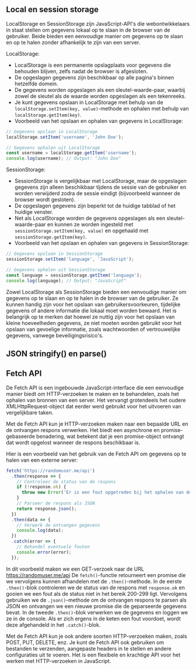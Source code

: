 ## Local en session storage

LocalStorage en SessionStorage zijn JavaScript-API's die webontwikkelaars in staat stellen om gegevens lokaal op te slaan in de browser van de gebruiker. Beide bieden een eenvoudige manier om gegevens op te slaan en op te halen zonder afhankelijk te zijn van een server.

LocalStorage:
- LocalStorage is een permanente opslagplaats voor gegevens die behouden blijven, zelfs nadat de browser is afgesloten.
- De opgeslagen gegevens zijn beschikbaar op alle pagina's binnen hetzelfde domein.
- De gegevens worden opgeslagen als een sleutel-waarde-paar, waarbij zowel de sleutel als de waarde worden opgeslagen als een tekenreeks.
- Je kunt gegevens opslaan in LocalStorage met behulp van de `localStorage.setItem(key, value)`-methode en ophalen met behulp van `localStorage.getItem(key)`.
- Voorbeeld van het opslaan en ophalen van gegevens in LocalStorage:
```javascript
// Gegevens opslaan in LocalStorage
localStorage.setItem('username', 'John Doe');

// Gegevens ophalen uit LocalStorage
const username = localStorage.getItem('username');
console.log(username); // Output: "John Doe"
```

SessionStorage:
- SessionStorage is vergelijkbaar met LocalStorage, maar de opgeslagen gegevens zijn alleen beschikbaar tijdens de sessie van de gebruiker en worden verwijderd zodra de sessie eindigt (bijvoorbeeld wanneer de browser wordt gesloten).
- De opgeslagen gegevens zijn beperkt tot de huidige tabblad of het huidige venster.
- Net als LocalStorage worden de gegevens opgeslagen als een sleutel-waarde-paar en kunnen ze worden ingesteld met `sessionStorage.setItem(key, value)` en opgehaald met `sessionStorage.getItem(key)`.
- Voorbeeld van het opslaan en ophalen van gegevens in SessionStorage:
```javascript
// Gegevens opslaan in SessionStorage
sessionStorage.setItem('language', 'JavaScript');

// Gegevens ophalen uit SessionStorage
const language = sessionStorage.getItem('language');
console.log(language); // Output: "JavaScript"
```

Zowel LocalStorage als SessionStorage bieden een eenvoudige manier om gegevens op te slaan en op te halen in de browser van de gebruiker. Ze kunnen handig zijn voor het opslaan van gebruikersvoorkeuren, tijdelijke gegevens of andere informatie die lokaal moet worden bewaard. Het is belangrijk op te merken dat hoewel ze nuttig zijn voor het opslaan van kleine hoeveelheden gegevens, ze niet moeten worden gebruikt voor het opslaan van gevoelige informatie, zoals wachtwoorden of vertrouwelijke gegevens, vanwege beveiligingsrisico's.

## JSON stringify() en parse()




## Fetch API
De Fetch API is een ingebouwde JavaScript-interface die een eenvoudige manier biedt om HTTP-verzoeken te maken en te behandelen, zoals het ophalen van bronnen van een server. Het vervangt grotendeels het oudere XMLHttpRequest-object dat eerder werd gebruikt voor het uitvoeren van vergelijkbare taken.

Met de Fetch API kun je HTTP-verzoeken maken naar een bepaalde URL en de ontvangen respons verwerken. Het biedt een asynchrone en promise-gebaseerde benadering, wat betekent dat je een promise-object ontvangt dat wordt opgelost wanneer de respons beschikbaar is.

Hier is een voorbeeld van het gebruik van de Fetch API om gegevens op te halen van een externe server:

```javascript
fetch('https://randomuser.me/api')
  .then(response => {
    // Controleer de status van de respons
    if (!response.ok) {
      throw new Error('Er is een fout opgetreden bij het ophalen van de gegevens.');
    }
    // Parseer de respons als JSON
    return response.json();
  })
  .then(data => {
    // Verwerk de ontvangen gegevens
    console.log(data);
  })
  .catch(error => {
    // Behandel eventuele fouten
    console.error(error);
  });
```

In dit voorbeeld maken we een GET-verzoek naar de URL https://randomuser.me/api
De `fetch()`-functie retourneert een promise die we vervolgens kunnen afhandelen met de `.then()`-methode. In de eerste `.then()`-blok controleren we de status van de respons met `response.ok` en gooien we een fout als de status niet in het bereik 200-299 ligt. Vervolgens gebruiken we de `.json()`-methode om de ontvangen respons te parsen als JSON en ontvangen we een nieuwe promise die de geparseerde gegevens bevat. In de tweede `.then()`-blok verwerken we de gegevens en loggen we ze in de console. Als er zich ergens in de keten een fout voordoet, wordt deze afgehandeld in het `.catch()`-blok.

Met de Fetch API kun je ook andere soorten HTTP-verzoeken maken, zoals POST, PUT, DELETE, enz. Je kunt de Fetch API ook gebruiken om bestanden te verzenden, aangepaste headers in te stellen en andere configuraties uit te voeren. Het is een flexibele en krachtige API voor het werken met HTTP-verzoeken in JavaScript.

